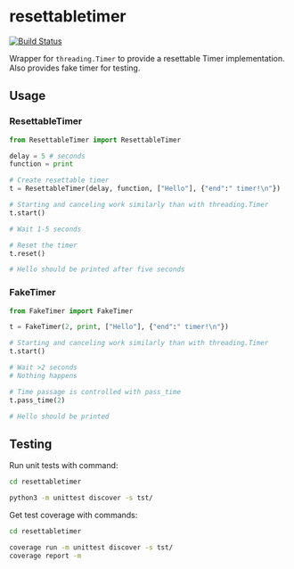 # resettabletimer
[![Build Status](https://travis-ci.org/kangasta/resettabletimer.svg?branch=master)](https://travis-ci.org/kangasta/resettabletimer)

Wrapper for `threading.Timer` to provide a resettable Timer implementation. Also provides fake timer for testing.

## Usage

### ResettableTimer

```python
from ResettableTimer import ResettableTimer

delay = 5 # seconds
function = print

# Create resettable timer
t = ResettableTimer(delay, function, ["Hello"], {"end":" timer!\n"})

# Starting and canceling work similarly than with threading.Timer
t.start()

# Wait 1-5 seconds

# Reset the timer
t.reset()

# Hello should be printed after five seconds

```

### FakeTimer

```python
from FakeTimer import FakeTimer

t = FakeTimer(2, print, ["Hello"], {"end":" timer!\n"})

# Starting and canceling work similarly than with threading.Timer
t.start()

# Wait >2 seconds
# Nothing happens

# Time passage is controlled with pass_time
t.pass_time(2)

# Hello should be printed

```

## Testing

Run unit tests with command:

```bash
cd resettabletimer

python3 -m unittest discover -s tst/
```

Get test coverage with commands:
```bash
cd resettabletimer

coverage run -m unittest discover -s tst/
coverage report -m
```
